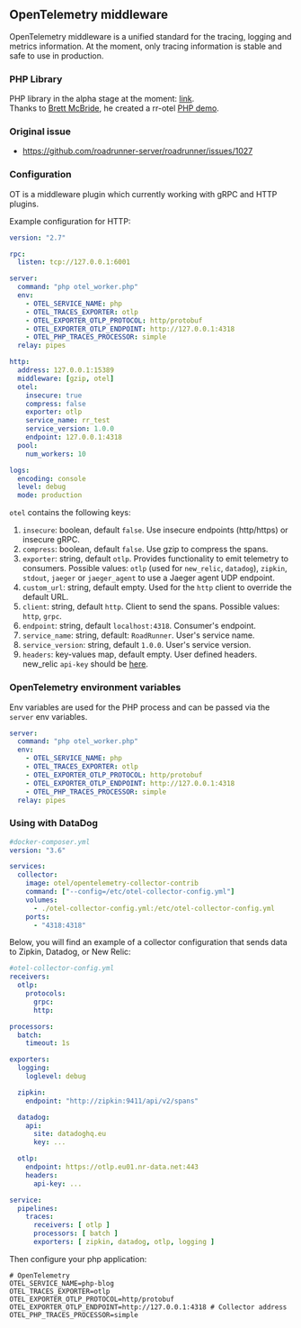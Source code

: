 ## OpenTelemetry middleware

OpenTelemetry middleware is a unified standard for the tracing, logging and metrics information. At the moment, only tracing information is stable and safe to use in production.


### PHP Library

PHP library in the alpha stage at the moment: [link](https://github.com/open-telemetry/opentelemetry-php).  
Thanks to [Brett McBride](https://github.com/brettmc), he created a rr-otel [PHP demo](https://github.com/brettmc/rr-otel-demo).

### Original issue

- https://github.com/roadrunner-server/roadrunner/issues/1027

### Configuration

OT is a middleware plugin which currently working with gRPC and HTTP plugins.

Example configuration for HTTP:
```yaml
version: "2.7"

rpc:
  listen: tcp://127.0.0.1:6001

server:
  command: "php otel_worker.php"
  env:
    - OTEL_SERVICE_NAME: php
    - OTEL_TRACES_EXPORTER: otlp
    - OTEL_EXPORTER_OTLP_PROTOCOL: http/protobuf
    - OTEL_EXPORTER_OTLP_ENDPOINT: http://127.0.0.1:4318
    - OTEL_PHP_TRACES_PROCESSOR: simple
  relay: pipes

http:
  address: 127.0.0.1:15389
  middleware: [gzip, otel]
  otel:
    insecure: true
    compress: false
    exporter: otlp
    service_name: rr_test
    service_version: 1.0.0
    endpoint: 127.0.0.1:4318
  pool:
    num_workers: 10

logs:
  encoding: console
  level: debug
  mode: production
```

`otel` contains the following keys:
1. `insecure`: boolean, default `false`. Use insecure endpoints (http/https) or insecure gRPC.
2. `compress`: boolean, default `false`. Use gzip to compress the spans.
3. `exporter`: string, default `otlp`. Provides functionality to emit telemetry to consumers. Possible values: `otlp` (used for `new_relic`, `datadog`), `zipkin`, `stdout`, `jaeger` or `jaeger_agent` to use a Jaeger agent UDP endpoint.
4. `custom_url`: string, default empty. Used for the `http` client to override the default URL.
5. `client`: string, default `http`. Client to send the spans. Possible values: `http`, `grpc`.
6. `endpoint`: string, default `localhost:4318`. Consumer's endpoint.
7. `service_name`: string, default: `RoadRunner`. User's service name.
8. `service_version`: string, default `1.0.0`. User's service version.
9. `headers`: key-values map, default empty. User defined headers. new_relic `api-key` should be [here](https://docs.newrelic.com/docs/more-integrations/open-source-telemetry-integrations/opentelemetry/opentelemetry-setup/#review-settings). 

### OpenTelemetry environment variables

Env variables are used for the PHP process and can be passed via the `server` env variables.

```yaml
server:
  command: "php otel_worker.php"
  env:
    - OTEL_SERVICE_NAME: php
    - OTEL_TRACES_EXPORTER: otlp
    - OTEL_EXPORTER_OTLP_PROTOCOL: http/protobuf
    - OTEL_EXPORTER_OTLP_ENDPOINT: http://127.0.0.1:4318
    - OTEL_PHP_TRACES_PROCESSOR: simple
  relay: pipes
```

### Using with DataDog

```yaml
#docker-composer.yml
version: "3.6"

services:
  collector:
    image: otel/opentelemetry-collector-contrib
    command: ["--config=/etc/otel-collector-config.yml"]
    volumes:
      - ./otel-collector-config.yml:/etc/otel-collector-config.yml
    ports:
      - "4318:4318"
```

Below, you will find an example of a collector configuration that sends data to Zipkin, Datadog, or New Relic:

```yaml
#otel-collector-config.yml
receivers:
  otlp:
    protocols:
      grpc:
      http:

processors:
  batch:
    timeout: 1s

exporters:
  logging:
    loglevel: debug

  zipkin:
    endpoint: "http://zipkin:9411/api/v2/spans"

  datadog:
    api:
      site: datadoghq.eu
      key: ...

  otlp:
    endpoint: https://otlp.eu01.nr-data.net:443
    headers:
      api-key: ...

service:
  pipelines:
    traces:
      receivers: [ otlp ]
      processors: [ batch ]
      exporters: [ zipkin, datadog, otlp, logging ]
```

Then configure your php application:

```dotenv
# OpenTelemetry
OTEL_SERVICE_NAME=php-blog
OTEL_TRACES_EXPORTER=otlp
OTEL_EXPORTER_OTLP_PROTOCOL=http/protobuf
OTEL_EXPORTER_OTLP_ENDPOINT=http://127.0.0.1:4318 # Collector address
OTEL_PHP_TRACES_PROCESSOR=simple
```
